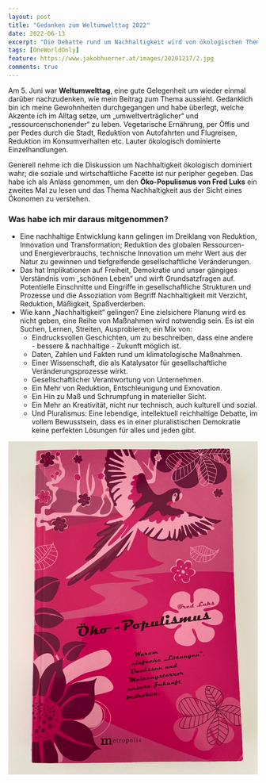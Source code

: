 ```yaml
---
layout: post
title: "Gedanken zum Weltumwelttag 2022"
date: 2022-06-13
excerpt: "Die Debatte rund um Nachhaltigkeit wird von ökologischen Themen dominiert, die Themen rund um wirtschaftliche und soziale Nachhaltigkeit nehme ich unterpräsentiert wahr. Grund um den „Öko-Populismus“ von Fred Luks ein weiteres Mal zu lesen: Wie kann Nachhaltigkeit aus der Sicht eines Ökonomen gelingen?"
tags: [OneWorldOnly]
feature: https://www.jakobhuerner.at/images/20201217/2.jpg
comments: true
---
```


Am 5. Juni war **Weltumwelttag**, eine gute Gelegenheit um wieder einmal darüber nachzudenken, wie mein Beitrag zum Thema aussieht. Gedanklich bin ich meine Gewohnheiten durchgegangen und habe überlegt, welche Akzente ich im Alltag setze, um „umweltverträglicher“ und „ressourcenschonender“ zu leben. Vegetarische Ernährung, per Öffis und per Pedes durch die Stadt, Reduktion von Autofahrten und Flugreisen, Reduktion im Konsumverhalten etc. Lauter ökologisch dominierte Einzelhandlungen.

Generell nehme ich die Diskussion um Nachhaltigkeit ökologisch dominiert wahr; die soziale und wirtschaftliche Facette ist nur peripher gegeben. Das habe ich als Anlass genommen, um den **Öko-Populismus von Fred Luks** ein zweites Mal zu lesen und das Thema Nachhaltigkeit aus der Sicht eines Ökonomen zu verstehen.

### Was habe ich mir daraus mitgenommen?
- Eine nachhaltige Entwicklung kann gelingen im Dreiklang von Reduktion, Innovation und Transformation; Reduktion des globalen Ressourcen- und Energieverbrauchs, technische Innovation um mehr Wert aus der Natur zu gewinnen und tiefgreifende gesellschaftliche Veränderungen. 
- Das hat Implikationen auf Freiheit, Demokratie und unser gängiges Verständnis vom „schönen Leben“ und wirft Grundsatzfragen auf. Potentielle Einschnitte und Eingriffe in gesellschaftliche Strukturen und Prozesse und die Assoziation vom Begriff Nachhaltigkeit mit Verzicht, Reduktion, Mäßigkeit, Spaßverderben. 
- Wie kann „Nachhaltigkeit“ gelingen? Eine zielsichere Planung wird es nicht geben, eine Reihe von Maßnahmen wird notwendig sein. Es ist ein Suchen, Lernen, Streiten, Ausprobieren; ein Mix von:
    - Eindrucksvollen Geschichten, um zu beschreiben, dass eine andere - bessere & nachhaltige - Zukunft möglich ist.
    - Daten, Zahlen und Fakten rund um klimatologische Maßnahmen.
    - Einer Wissenschaft, die als Katalysator für gesellschaftliche Veränderungsprozesse wirkt.
    - Gesellschaftlicher Verantwortung von Unternehmen.
    - Ein Mehr von Reduktion, Entschleunigung und Exnovation.
    - Ein Hin zu Maß und Schrumpfung in materieller Sicht.
    - Ein Mehr an Kreativität, nicht nur technisch, auch kulturell und sozial.
    - Und Pluralismus: Eine lebendige, intellektuell reichhaltige Debatte, im vollem Bewusstsein, dass es in einer pluralistischen Demokratie keine perfekten Lösungen für alles und jeden gibt.

![Öko-Populismus, Fred Luks, 2014](../assets/img/Book-cover-Oeko-Populismus.jpg)
